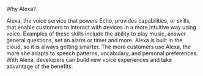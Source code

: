 Why Alexa?

Alexa, the voice service that powers Echo, provides capabilities, or skills, that enable customers to interact with devices in a more intuitive way using voice. Examples of these skills include the ability to play music, answer general questions, set an alarm or timer and more. Alexa is built in the cloud, so it is always getting smarter. The more customers use Alexa, the more she adapts to speech patterns, vocabulary, and personal preferences. With Alexa, developers can build new voice experiences and take advantage of the benefits:


